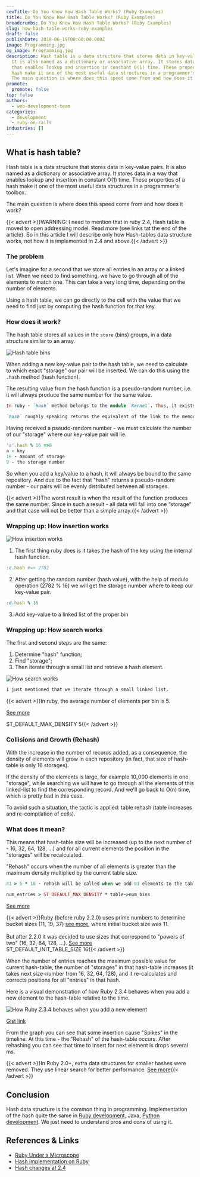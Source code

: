 ```yaml
---
ceoTitle: Do You Know How Hash Table Works? (Ruby Examples)
title: Do You Know How Hash Table Works? (Ruby Examples)
breadcrumbs: Do You Know How Hash Table Works? (Ruby Examples)
slug: how-hash-table-works-ruby-examples
draft: false
publishDate: 2018-06-19T00:00:00.000Z
image: Programming.jpg
og_image: Programming.jpg
description: Hash table is a data structure that stores data in key-value pairs.
  It is also named as a dictionary or associative array. It stores data in a way
  that enables lookup and insertion in constant O(1) time. These properties of a
  hash make it one of the most useful data structures in a programmer's toolbox.
  The main question is where does this speed come from and how does it work?
promote:
  promote: false
top: false
authors:
  - web-development-team
categories:
  - development
  - ruby-on-rails
industries: []
---
```

## What is hash table?

Hash table is a data structure that stores data in key-value pairs. It is also named as a dictionary or associative array. It stores data in a way that enables lookup and insertion in constant O(1) time. These properties of a hash make it one of the most useful data structures in a programmer's toolbox.

The main question is where does this speed come from and how does it work?

{{< advert >}}WARNING: I need to mention that in ruby 2.4, Hash table is moved to open addressing model. Read more
(see links tat the end of the article). So in this article I will describe only how Hash-tables data
structure works, not how it is implemented in 2.4 and above.{{< /advert >}}

### The problem

Let's imagine for a second that we store all entries in an array or a linked list. When we need to find something, we have to go through all of the elements to match one. This can take a very long time, depending on the number of elements.

Using a hash table, we can go directly to the cell with the value that we need to find just by computing the hash function for that key.

### How does it work?

The hash table stores all values in the `store` (bins) groups, in a data structure similar to an array.

![Hash table bins](Hash-table-bins.png)

When adding a new key-value pair to the hash table, we need to calculate to which exact "storage" our pair will be inserted. We can do this using the `.hash` method (hash function).

The resulting value from the hash function is a pseudo-random number, i.e. it will always produce the same number for the same value.

```ruby
In ruby - `hash` method belongs to the module `Kernel`. Thus, it exists for almost every object.
```

```ruby
`hash` roughly speaking returns the equivalent of the link to the memory location where the current object is stored. But for strings, the calculation is relative to the value.
```

Having received a pseudo-random number - we must calculate the number of our "storage" where our key-value pair will lie.

```ruby
'a'.hash % 16 =>9
a - key
16 - amount of storage
9 - the storage number
```

So when you add a key/value to a hash, it will always be bound to the same repository. And due to the fact that "hash" returns a pseudo-random number - our pairs will be evenly distributed between all storages.

{{< advert >}}The worst result is when the result of the function produces the same number. Since in such a result - all data will fall into one “storage” and that case will not be better than a simple array.{{< /advert >}}

### Wrapping up: How insertion works

![How insertion works](How-insertion-works.png)

1. The first thing ruby does is it takes the hash of the key using the internal hash function.

```ruby
:c.hash #=> 2782
```

2. After getting the random number (hash value), with the help of modulo operation (2782 % 16) we will get the storage number where to keep our key-value pair.

```ruby
:d.hash % 16
```

3. Add key-value to a linked list of the proper bin

### Wrapping up: How search works

The first and second steps are the same:

1. Determine "hash" function;
2. Find "storage";
3. Then iterate through a small list and retrieve a hash element.

![How search works](How-search-works.png)

```ruby
I just mentioned that we iterate through a small linked list.
```

{{< advert >}}In ruby, the average number of elements per bin is 5.

[See more](https://github.com/ruby/ruby/blob/9bfe7fc5cb457c7bc8df96115ee70b9035f5d885/st.c#L38)

ST_DEFAULT_MAX_DENSITY 5{{< /advert >}}

### Collisions and Growth (Rehash)

With the increase in the number of records added, as a consequence, the density of elements will grow in each repository (in fact, that size of hash-table is only 16 storages).

If the density of the elements is large, for example 10_000 elements in one "storage", while searching we will have to go through all the elements of this linked-list to find the corresponding record. And we'll go back to O(n) time, which is pretty bad in this case.

To avoid such a situation, the tactic is applied: table rehash (table increases and re-compilation of cells).

### What does it mean?

This means that hash-table size will be increased (up to the next number of - 16, 32, 64, 128, ...) and for all current elements the position in the "storages" will be recalculated.

"Rehash" occurs when the number of all elements is greater than the maximum density multiplied by the current table size.

```ruby
81 > 5 * 16 - rehash will be called when we add 81 elements to the table.
```

```ruby
num_entries > ST_DEFAULT_MAX_DENSITY * table->num_bins
```

[See more](https://github.com/ruby/ruby/blob/d40ea2afa6ff5a6e5befcf342fb7b6dc58796b20/st.c#L463-L464)

{{< advert >}}Ruby (before ruby 2.2.0) uses prime numbers to determine bucket sizes (11, 19, 37) [see more](https://github.com/ruby/ruby/blob/410b031acb0b85e86564cc5d6fdde57b1251505f/st.c#L151-L179), where initial bucket size was 11.<br /><br />
But after 2.2.0 it was decided to use sizes that correspond to "powers of two" (16, 32, 64, 128, …).
[See more](https://github.com/ruby/ruby/blob/9bfe7fc5cb457c7bc8df96115ee70b9035f5d885/st.c#L39)<br />
ST_DEFAULT_INIT_TABLE_SIZE 16{{< /advert >}}

When the number of entries reaches the maximum possible value for current hash-table, the number of "storages" in that hash-table increases (it takes next size-number from 16, 32, 64, 128), and it re-calculates and corrects positions for all "entries" in that hash.

Here is a visual demonstration of how Ruby 2.3.4 behaves when you add a new element to the hash-table relative to the time.

![How Ruby 2.3.4 behaves when you add a new element](Add-new-element.png)

[Gist link](https://gist.github.com/DmytroVasin/666b6ef191161160d258982014ad5e63)

From the graph you can see that some insertion cause "Spikes" in the timeline. At this time - the "Rehash" of the hash-table occurs. After rehashing you can see that time to insert for next element is drops several ms.

{{< advert >}}In Ruby 2.0+, extra data structures for smaller hashes were removed. They use linear search for better performance. [See more](https://terrainformatica.com/2017/10/15/when-linear-search-is-faster-than-stdmapfind-and-stdunordered_mapfind/){{< /advert >}}

## Conclusion

Hash data structure is the common thing in programming. Implementation of the hash quite the same in <a href="https://anadea.info/services/web-development/ruby-on-rails-development">Ruby development</a>, Java, <a href="https://anadea.info/services/web-development/python">Python development</a>. We just need to understand pros and cons of using it.

## References & Links

* [Ruby Under a Microscope](http://patshaughnessy.net/ruby-under-a-microscope)
* [Hash implementation on Ruby](https://blog.heroku.com/ruby-2-4-features-hashes-integers-rounding#better-hashes)
* [Hash changes at 2.4](https://blog.heroku.com/ruby-2-4-features-hashes-integers-rounding#hash-changes)
